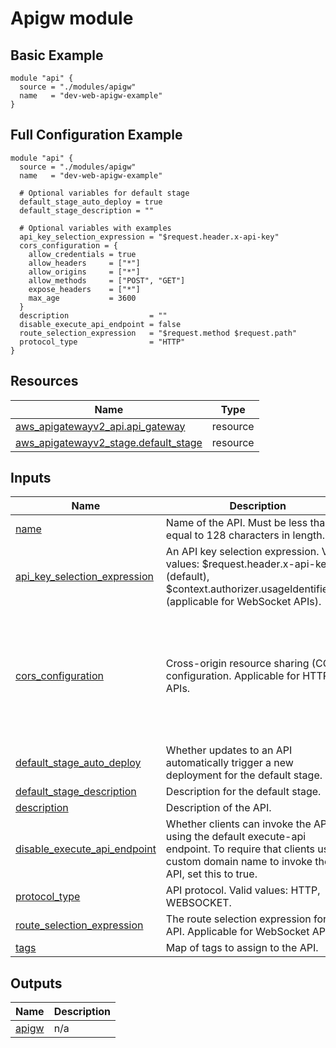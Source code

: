 # Apigw module

## Basic Example
```hcl
module "api" {
  source = "./modules/apigw"
  name   = "dev-web-apigw-example"
}
```

## Full Configuration Example 
```hcl
module "api" {
  source = "./modules/apigw"
  name   = "dev-web-apigw-example"

  # Optional variables for default stage
  default_stage_auto_deploy = true
  default_stage_description = ""

  # Optional variables with examples
  api_key_selection_expression = "$request.header.x-api-key"
  cors_configuration = {
    allow_credentials = true
    allow_headers     = ["*"]
    allow_origins     = ["*"]
    allow_methods     = ["POST", "GET"]
    expose_headers    = ["*"]
    max_age           = 3600
  }
  description                  = ""
  disable_execute_api_endpoint = false
  route_selection_expression   = "$request.method $request.path"
  protocol_type                = "HTTP"
}
```

<!-- BEGIN_TF_DOCS -->
## Resources

| Name | Type |
|------|------|
| [aws_apigatewayv2_api.api_gateway](https://registry.terraform.io/providers/hashicorp/aws/latest/docs/resources/apigatewayv2_api) | resource |
| [aws_apigatewayv2_stage.default_stage](https://registry.terraform.io/providers/hashicorp/aws/latest/docs/resources/apigatewayv2_stage) | resource |

## Inputs

| Name | Description | Type | Default | Required |
|------|-------------|------|---------|:--------:|
| <a name="input_name"></a> [name](#input\_name) | Name of the API. Must be less than or equal to 128 characters in length. | `string` | n/a | yes |
| <a name="input_api_key_selection_expression"></a> [api\_key\_selection\_expression](#input\_api\_key\_selection\_expression) | An API key selection expression. Valid values: $request.header.x-api-key (default), $context.authorizer.usageIdentifierKey (applicable for WebSocket APIs). | `string` | `"$request.header.x-api-key"` | no |
| <a name="input_cors_configuration"></a> [cors\_configuration](#input\_cors\_configuration) | Cross-origin resource sharing (CORS) configuration. Applicable for HTTP APIs. | <pre>object({<br>    allow_credentials = optional(bool)<br>    allow_headers     = optional(list(string))<br>    allow_origins     = optional(list(string))<br>    allow_methods     = optional(list(string))<br>    expose_headers    = optional(list(string))<br>    max_age           = optional(number)<br>  })</pre> | `null` | no |
| <a name="input_default_stage_auto_deploy"></a> [default\_stage\_auto\_deploy](#input\_default\_stage\_auto\_deploy) | Whether updates to an API automatically trigger a new deployment for the default stage. | `bool` | `true` | no |
| <a name="input_default_stage_description"></a> [default\_stage\_description](#input\_default\_stage\_description) | Description for the default stage. | `string` | `null` | no |
| <a name="input_description"></a> [description](#input\_description) | Description of the API. | `string` | `null` | no |
| <a name="input_disable_execute_api_endpoint"></a> [disable\_execute\_api\_endpoint](#input\_disable\_execute\_api\_endpoint) | Whether clients can invoke the API by using the default execute-api endpoint. To require that clients use a custom domain name to invoke the API, set this to true. | `bool` | `false` | no |
| <a name="input_protocol_type"></a> [protocol\_type](#input\_protocol\_type) | API protocol. Valid values: HTTP, WEBSOCKET. | `string` | `"HTTP"` | no |
| <a name="input_route_selection_expression"></a> [route\_selection\_expression](#input\_route\_selection\_expression) | The route selection expression for the API. Applicable for WebSocket APIs. | `string` | `"$request.method $request.path"` | no |
| <a name="input_tags"></a> [tags](#input\_tags) | Map of tags to assign to the API. | `map(string)` | `null` | no |

## Outputs

| Name | Description |
|------|-------------|
| <a name="output_apigw"></a> [apigw](#output\_apigw) | n/a |
<!-- END_TF_DOCS -->